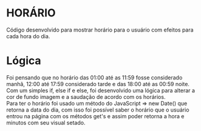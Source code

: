# HORÁRIO

Código desenvolvido para mostrar horário para o usuário com efeitos para cada hora do dia.

# Lógica

Foi pensando que no horário das 01:00 até as 11:59 fosse considerado manhã, 12:00 até 17:59 considerado tarde e das 18:00 até as 00:59 noite.<br />
Com um simples if, else if e else, foi desenvolvido uma lógica para alterar a cor de fundo imagem e a saudação de acordo com os horários.<br />
Para ter o horário foi usado um método do JavaScript => new Date() que retorna a data do dia, com isso foi possível saber o horário que o usuário entrou na página com os métodos get's e assim poder retorna a hora e minutos com seu visual setado.<br />
